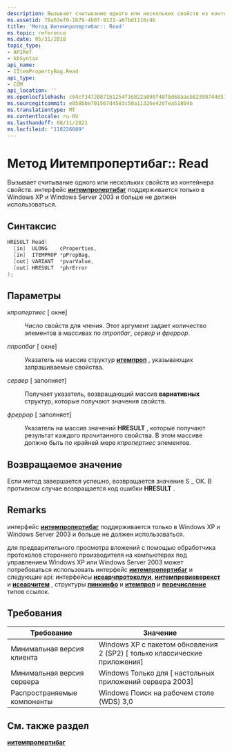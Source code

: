 ```yaml
---
description: Вызывает считывание одного или нескольких свойств из контейнера свойств. интерфейс иитемпропертибаг поддерживается только в Windows XP и Windows Server 2003 и больше не должен использоваться.
ms.assetid: 78a63ef0-1b79-4b07-9121-a6fbd1116c4b
title: 'Метод Иитемпропертибаг:: Read'
ms.topic: reference
ms.date: 05/31/2018
topic_type:
- APIRef
- kbSyntax
api_name:
- IItemPropertyBag.Read
api_type:
- COM
api_location: ''
ms.openlocfilehash: c04cf34720871b1254f16822a090f48f8d68aaeb82398744d5139486fb6dd2f8
ms.sourcegitcommit: e858bbe701567d4583c50a11326e42d7ea51804b
ms.translationtype: MT
ms.contentlocale: ru-RU
ms.lasthandoff: 08/11/2021
ms.locfileid: "118226609"
---
```

# <a name="iitempropertybagread-method"></a>Метод Иитемпропертибаг:: Read

Вызывает считывание одного или нескольких свойств из контейнера свойств. интерфейс [**иитемпропертибаг**](iitempropertybag.md) поддерживается только в Windows XP и Windows Server 2003 и больше не должен использоваться.

## <a name="syntax"></a>Синтаксис


```C++
HRESULT Read(
  [in]  ULONG    cProperties,
  [in]  ITEMPROP *pPropBag,
  [out] VARIANT  *pvarValue,
  [out] HRESULT  *phrError
);
```



## <a name="parameters"></a>Параметры

<dl> <dt>

*кпропертиес* \[ окне\]
</dt> <dd>

Число свойств для чтения. Этот аргумент задает количество элементов в массивах по *ппропбаг*, *сервер* и *фреррор*.

</dd> <dt>

*ппропбаг* \[ окне\]
</dt> <dd>

Указатель на массив структур [**итемпроп**](/windows/desktop/api/subsmgr/ns-subsmgr-itemprop) , указывающих запрашиваемые свойства.

</dd> <dt>

*сервер* \[ заполняет\]
</dt> <dd>

Получает указатель, возвращающий массив **вариативных** структур, которые получают значения свойств.

</dd> <dt>

*фреррор* \[ заполняет\]
</dt> <dd>

Указатель на массив значений **HRESULT** , которые получают результат каждого прочитанного свойства. В этом массиве должно быть по крайней мере *кпропертиес* элементов.

</dd> </dl>

## <a name="return-value"></a>Возвращаемое значение

Если метод завершается успешно, возвращается значение S \_ ОК. В противном случае возвращается код ошибки **HRESULT** .

## <a name="remarks"></a>Remarks

интерфейс [**иитемпропертибаг**](iitempropertybag.md) поддерживается только в Windows XP и Windows Server 2003 и больше не должен использоваться.

для предварительного просмотра вложений с помощью обработчика протоколов стороннего производителя на компьютерах под управлением Windows XP или Windows Server 2003 может потребоваться использовать интерфейс [**иитемпропертибаг**](iitempropertybag.md) и следующие api: интерфейсы [**исеарчпротоколуи**](-search-isearchprotocolui.md), [**иитемпревиеверекст**](-search-iitempreviewerext.md) и [**исеарчитем**](-search-isearchitem.md) , структуры [**линкинфо**](-search-linkinfo.md) и [**итемпроп**](/windows/desktop/api/subsmgr/ns-subsmgr-itemprop) и [**перечисление**](-search-linktype.md) типов ссылок.

## <a name="requirements"></a>Требования



| Требование | Значение |
|-------------------------------------|------------------------------------------------------|
| Минимальная версия клиента<br/> | Windows XP с пакетом обновления 2 (SP2) \[ только классические приложения\]<br/> |
| Минимальная версия сервера<br/> | Windows Только для \[ настольных приложений сервера 2003\]<br/> |
| Распространяемые компоненты<br/>          | Windows Поиск на рабочем столе (WDS) 3,0<br/>          |



## <a name="see-also"></a>См. также раздел

<dl> <dt>

[**иитемпропертибаг**](iitempropertybag.md)
</dt> </dl>

 

 




